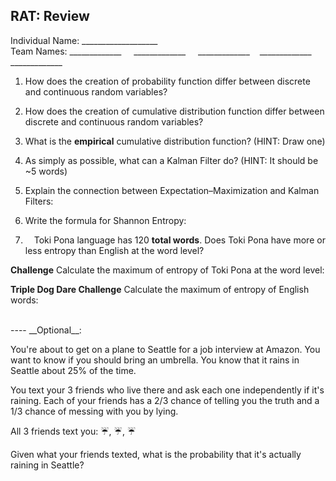 RAT: Review
----
Individual Name: ___________________  
Team Names: _____________ &nbsp;&nbsp;&nbsp; _____________ &nbsp;&nbsp;&nbsp; _____________ &nbsp;&nbsp; _____________ &nbsp;&nbsp;&nbsp; _____________

1) How does the creation of probability function differ between discrete and continuous random  variables?

2) How does the creation of cumulative distribution function differ between discrete and continuous random  variables?

3) What is the __empirical__ cumulative distribution function? (HINT: Draw one)

4) As simply as possible, what can a Kalman Filter do? (HINT: It should be ~5 words)

5) Explain the connection between Expectation–Maximization and Kalman Filters:

6) Write the formula for Shannon Entropy:

7) <img src="https://upload.wikimedia.org/wikipedia/commons/thumb/8/8a/Toki_pona.svg/100px-Toki_pona.svg.png" width="10"/> Toki Pona language has 120 __total words__. Does Toki Pona have more or less entropy than English at the word level?

__Challenge__ Calculate the maximum of entropy of Toki Pona at the word level:

__Triple Dog Dare Challenge__ Calculate the maximum of entropy of English words:

<br>
----
__Optional__:

You're about to get on a plane to Seattle for a job interview at Amazon. You want to know if you should bring an umbrella. You know that it rains in Seattle about 25% of the time.

You text your 3 friends who live there and ask each one independently if it's raining. Each of your friends has a 2/3 chance of telling you the truth and a 1/3 chance of messing with you by lying. 

All 3 friends text you: ☔, ☔, ☔

Given what your friends texted, what is the probability that it's actually raining in Seattle? 